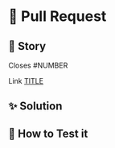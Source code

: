 # :speech_balloon: Pull Request

## :link: Story
Closes #NUMBER

Link [TITLE](https://github.com/gastonpereyra/objects-normalizer/issues/NUMBER)

## :sparkles: Solution

## :checkered_flag: How to Test it
